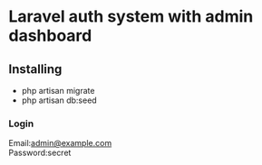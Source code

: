 # Laravel auth system with admin dashboard
## Installing
- php artisan migrate
- php artisan db:seed
### Login
Email:admin@example.com  
Password:secret  
